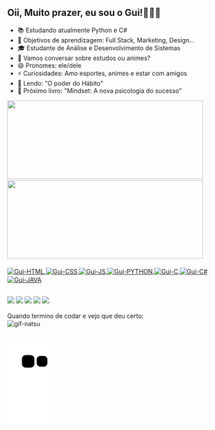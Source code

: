 ## Oii, Muito prazer, eu sou o Gui!🙋🏻‍♂️

- 📚 Estudando atualmente Python e C#
- 🌱 Objetivos de aprendizagem: Full Stack, Marketing, Design...
- 🎓 Estudante de Análise e Desenvolvimento de Sistemas
- 💬 Vamos conversar sobre estudos ou animes?
- 😄 Pronomes: ele/dele
- ⚡ Curiosidades: Amo esportes, animes e estar com amigos
- 📖 Lendo: "O poder do Hábito"
- 📘 Próximo livro: "Mindset: A nova psicologia do sucesso"

<div>
  <a href="https://github.com/OGuiBorges">
  <img height="180px" width="450px" src="https://github-readme-stats.vercel.app/api?username=OGuiBorges&show_icons=true&theme=tokyonight&include_all_commits=true&count_private=true&count_private=false" />
  <img height="180px" width="450px" src="https://github-readme-stats.vercel.app/api/top-langs/?username=OGuiBorges&layout=compact&langs_count=16&theme=tokyonight"/>
</div>
<div style="display: inline_block"><br>
  <img align="center" alt="Gui-HTML" height="40" width="50" src="https://cdn.jsdelivr.net/gh/devicons/devicon/icons/html5/html5-plain.svg" />
  <img align="center" alt="Gui-CSS" height="40" width="50" src="https://cdn.jsdelivr.net/gh/devicons/devicon/icons/css3/css3-plain.svg" />
  <img align="center" alt="Gui-JS" height="40" width="50" src="https://cdn.jsdelivr.net/gh/devicons/devicon/icons/javascript/javascript-plain.svg" />
  <img align="center" alt="Gui-PYTHON" height="50" width="50" src="https://cdn.jsdelivr.net/gh/devicons/devicon/icons/python/python-original.svg" />
  <img align="center" alt="Gui-C" height="50" width="50" src="https://cdn.worldvectorlogo.com/logos/c-1.svg" />
  <img align="center" alt="Gui-C#" height="50" width="50" src="https://cdn.worldvectorlogo.com/logos/c--4.svg" />
  <img align="center" alt="Gui-JAVA" height="50" width="50" src="https://www.svgrepo.com/show/184143/java.svg" />
</div>

##

  <div>
    <a href="mailto:guilhermebborges.contato@gmail.com" target="_blank"><img src="https://img.shields.io/badge/Gmail-D14836?style=for-the-badge&logo=gmail&logoColor=white" target=""></a>
    <a href="https://bit.ly/WhatssGuiBorges" target="_blank"><img src="https://img.shields.io/badge/WhatsApp-25D366?style=for-the-badge&logo=whatsapp&logoColor=white" target=""></a>
    <a href="https://www.facebook.com/guilherme.barbosaborges" target="_blank"><img src="https://img.shields.io/badge/Facebook-1877F2?style=for-the-badge&logo=facebook&logoColor=white" target=""></a>
    <a href="https://www.instagram.com/gui_borges1001/" target="_blank"><img src="https://img.shields.io/badge/Instagram-E4405F?style=for-the-badge&logo=instagram&logoColor=white" target=""></a>
    <a href="https://www.linkedin.com/in/guilherme-borges02/" target="_blank"><img src="https://img.shields.io/badge/LinkedIn-0077B5?style=for-the-badge&logo=linkedin&logoColor=white" target=""></a>
  </div>
  
 
  <div style="display: inline_block"><br>
    Quando termino de codar e vejo que deu certo:<br>
  <img align="center" alt="gif-natsu" height="200px" src="https://c.tenor.com/I9EVqujPblsAAAAC/natsu-anime.gif" />
  </div>
  
  ##
  
  ![Snake animation](https://github.com/OGuiBorges/OGuiBorges/blob/output/github-contribution-grid-snake.svg)
  

